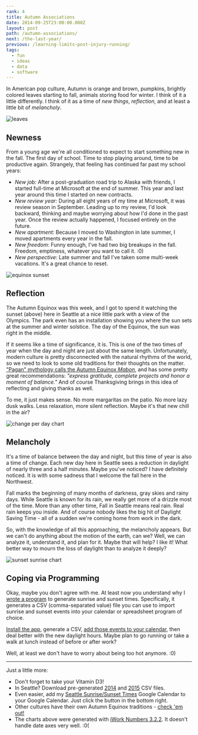 ```yaml
---
rank: 4
title: Autumn Associations
date: 2014-09-25T23:00:00.000Z
layout: post
path: /autumn-associations/
next: /the-last-year/
previous: /learning-limits-post-injury-running/
tags:
  - fun
  - ideas
  - data
  - software
---
```


In American pop culture, Autumn is orange and brown, pumpkins, brightly colored leaves starting to fall, animals storing food for winter. I think of it a little differently. I think of it as a time of _new things_, _reflection_, and at least a little bit of _melancholy_.

![leaves](https://static.sinap.ps/blog/2014/Sep/leaves-1411691625098.JPG)

<div class='fold'></div>

## Newness

From a young age we're all conditioned to expect to start something new in the fall. The first day of school. Time to stop playing around, time to be productive again. Strangely, that feeling has continued far past my school years:

- _New job:_ After a post-graduation road trip to Alaska with friends, I started full-time at Microsoft at the end of summer. This year and last year around this time I started on new contracts.
- _New review year:_ During all eight years of my time at Microsoft, it was review season in September. Leading up to my review, I'd look backward, thinking and maybe worrying about how I'd done in the past year. Once the review actually happened, I focused entirely on the future.
- _New apartment:_ Because I moved to Washington in late summer, I moved apartments every year in the fall.
- _New freedom_: Funny enough, I've had two big breakups in the fall. Freedom, emptiness, whatever you want to call it. :0)
- _New perspective_: Late summer and fall I've taken some multi-week vacations. It's a great chance to reset.

![equinox sunset](https://static.sinap.ps/blog/2014/Sep/equinox_sunset-1411691632311.jpg)

## Reflection

The Autumn Equinox was this week, and I got to spend it watching the sunset (above) here in Seattle at a nice little park with a view of the Olympics. The park even has an installation showing you where the sun sets at the summer and winter solstice. The day of the Equinox, the sun was right in the middle.

If it seems like a time of significance, it is. This is one of the two times of year when the day and night are just about the same length. Unfortunately, modern culture is pretty disconnected with the natural rhythms of the world, so we need to look to some old traditions for their thoughts on the matter. ["Pagan" mythology calls the Autumn Equinox _Mabon_](http://www.huffingtonpost.com/2014/09/23/mabon-2014_n_5863384.html), and has some pretty great recommendations: _"express gratitude, complete projects and honor a moment of balance."_ And of course Thanksgiving brings in this idea of reflecting and giving thanks as well.

To me, it just makes sense. No more margaritas on the patio. No more lazy dusk walks. Less relaxation, more silent reflection. Maybe it's that new chill in the air?

![change per day chart](https://static.sinap.ps/blog/2014/Sep/change_per_day-1411692657480.png)

## Melancholy

It's a time of balance between the day and night, but this time of year is also a time of change. Each new day here in Seattle sees a reduction in daylight of nearly three and a half minutes. Maybe you've noticed? I have definitely noticed. It is with some sadness that I welcome the fall here in the Northwest.

Fall marks the beginning of many months of darkness, gray skies and rainy days. While Seattle is known for its rain, we really get more of a drizzle most of the time. More than any other time, Fall in Seattle means real rain. Real rain keeps you inside. And of course nobody likes the big hit of Daylight Saving Time - all of a sudden we're coming home from work in the dark.

So, with the knowledge of all this approaching, the melancholy appears. But we can't do anything about the motion of the earth, can we? Well, we can analyze it, understand it, and plan for it. Maybe that will help? I like it! What better way to mourn the loss of daylight than to analyze it deeply?

![sunset sunrise chart](https://static.sinap.ps/blog/2014/Sep/sunrise_sunset-1411691657761.png)

## Coping via Programming

Okay, maybe you don't agree with me. At least now you understand why I [wrote a program](https://github.com/scottnonnenberg/suncsv) to generate sunrise and sunset times. Specifically, it generates a CSV (comma-separated value) file you can use to import sunrise and sunset events into your calendar or spreadsheet program of choice.

[Install the app](https://github.com/scottnonnenberg/suncsv#setup), generate a CSV, [add those events to your calendar](https://github.com/scottnonnenberg/suncsv#add-to-google-calendar), then deal better with the new daylight hours. Maybe plan to go running or take a walk at lunch instead of before or after work?

Well, at least we don't have to worry about being too hot anymore. :0)

---

Just a little more:

- Don't forget to take your Vitamin D3!
- In Seattle? Download pre-generated [2014](https://s3.amazonaws.com/blog-scottnonnenberg-com/2014/Sep/2014.csv) and [2015](https://s3.amazonaws.com/blog-scottnonnenberg-com/2014/Sep/2015.csv) CSV files.
- Even easier, add my [Seattle Sunrise/Sunset Times](https://www.google.com/calendar/embed?src=9m16s7lk4c251q7iv0gjvddesg%40group.calendar.google.com&ctz=America/Los_Angeles) Google Calendar to your Google Calendar. Just click the button in the bottom right.
- Other cultures have their own Autumn Equinox traditions - [check 'em out!](http://mentalfloss.com/article/59049/autumnal-equinox-traditions)
- The charts above were generated with [iWork Numbers 3.2.2](https://itunes.apple.com/us/app/numbers/id409203825?mt=12). It doesn't handle date axes very well. :0(
